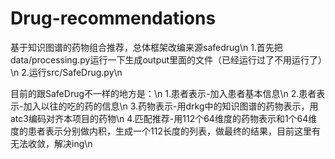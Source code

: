 # Drug-recommendations
基于知识图谱的药物组合推荐，总体框架改编来源safedrug\n
1.首先把data/processing.py运行一下生成output里面的文件（已经运行过了不用运行了）\n
2.运行src/SafeDrug.py\n

目前的跟SafeDrug不一样的地方是：\n
1.患者表示-加入患者基本信息\n
2.患者表示-加入以往的吃的药的信息\n
3.药物表示-用drkg中的知识图谱的药物表示，用atc3编码对齐本项目的药物\n
4.匹配推荐-用112个64维度的药物表示和1个64维度的患者表示分别做内积，生成一个112长度的列表，做最终的结果，目前这里有无法收敛，解决ing\n
